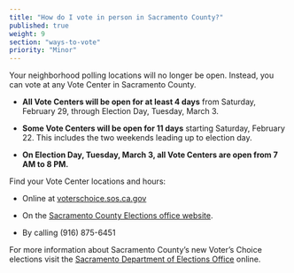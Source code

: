 ```yaml
---
title: "How do I vote in person in Sacramento County?"
published: true
weight: 9
section: "ways-to-vote"
priority: "Minor"
---
```


Your neighborhood polling locations will no longer be open. Instead, you can vote at any Vote Center in Sacramento County.   

- **All Vote Centers will be open for at least 4 days** from Saturday, February 29, through Election Day, Tuesday, March 3. 

- **Some Vote Centers will be open for 11 days** starting Saturday, February 22. This includes the two weekends leading up to election day.     

- **On Election Day, Tuesday, March 3, all Vote Centers are open from 7 AM to 8 PM.**  

Find your Vote Center locations and hours:  

- Online at [voterschoice.sos.ca.gov](http://www.sos.ca.gov/elections/voters-choice-act/)

- On the [Sacramento County Elections office website](http://www.elections.saccounty.net/VoteCenters/Pages/Locations-Vote-Centers.aspx).     

- By calling (916) 875-6451        

For more information about Sacramento County’s new Voter’s Choice elections visit the [Sacramento Department of Elections Office](http://www.elections.saccounty.net/VoteCenters/Pages/Vote-Center.aspx) online.
